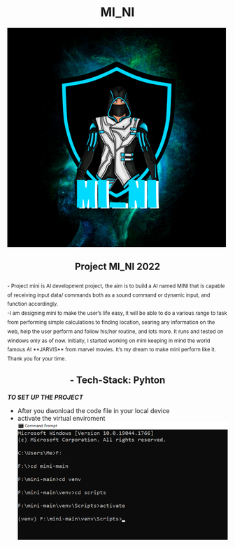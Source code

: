 ### <h1 align="center">MI_NI</h1>

<img src="images/mini.png" style="align=center">

<h2 align="center"> Project MI_NI 2022</h2>

<sub> 
- Project mini is AI development project, the aim is to build a AI named MINI that is capable of receiving input data/ commands both as a sound command or dynamic input, and function accordingly. 
<br>
-I am designing mini to make the user’s life easy, it will be able to do a various range to task from performing simple calculations to finding location, searing any information on the web, help the user perform and follow his/her routine, and lots more.
It runs and tested on windows only as of now.
Initially, I started working on mini keeping in mind the world famous AI **JARVIS** from marvel movies. It’s my dream to make mini perform like it.
Thank you for your time.
</sub>
<br>
<h2 align="center"> - Tech-Stack:  Pyhton</h2>

**_TO SET UP THE PROJECT_**

- After you dwonload the code file in your local device
- activate the virtual enviroment
  <br>
  <img src="images/photo1.png">
